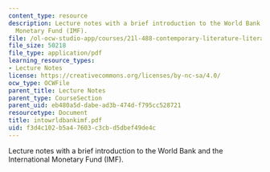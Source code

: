 ```yaml
---
content_type: resource
description: Lecture notes with a brief introduction to the World Bank and the International
  Monetary Fund (IMF).
file: /ol-ocw-studio-app/courses/21l-488-contemporary-literature-literature-development-and-human-rights-spring-2008/f3d4c102b5a47603c3cbd5dbef49de4c_intowrldbankimf.pdf
file_size: 50218
file_type: application/pdf
learning_resource_types:
- Lecture Notes
license: https://creativecommons.org/licenses/by-nc-sa/4.0/
ocw_type: OCWFile
parent_title: Lecture Notes
parent_type: CourseSection
parent_uid: eb480a5d-dabe-ad3b-474d-f795cc528721
resourcetype: Document
title: intowrldbankimf.pdf
uid: f3d4c102-b5a4-7603-c3cb-d5dbef49de4c
---
```

Lecture notes with a brief introduction to the World Bank and the International Monetary Fund (IMF).